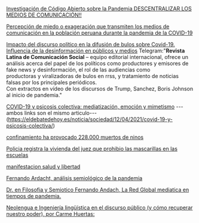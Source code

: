 [Investigación de Código Abierto sobre la Pandemia DESCENTRALIZAR LOS MEDIOS DE COMUNICACIÓN!!](https://www.youtube.com/watch?v=X-LRL7fp6M0&ab_channel=AcademiaBlockchain)

[Percepción de miedo o exageración que transmiten los medios de comunicación en la población peruana durante la pandemia de la COVID-19](http://scielo.sld.cu/scielo.php?script=sci_arttext&pid=S0864-03002020000200001)

[ Impacto del discurso político en la difusión de bulos sobre Covid-19. Influencia de la desinformación en públicos y medios](http://nuevaepoca.revistalatinacs.org/index.php/revista/article/view/310)
Telegram:"**Revista Latina de Comunicación Social** – equipo editorial internacional, ofrece un análisis acerca del papel de los políticos como productores y emisores de fake news y desinformación, el rol de las audiencias como  
productoras y viralizadoras de bulos en rrss, y tratamiento de noticias falsas por los principales periódicos.  
Con extractos en vídeo de los discursos de Trump, Sanchez, Boris Johnson al inicio de pandemia."

[ COVID-19 y psicosis colectiva: mediatización, emoción y mimetismo]([https://www.evernote.com/shard/s481/sh/40c46c7f-f7cb-2d06-0513-4d18da4d0931/1c40c8cce28c4408c76a188f6de12d9c](https://www.evernote.com/shard/s481/sh/40c46c7f-f7cb-2d06-0513-4d18da4d0931/1c40c8cce28c4408c76a188f6de12d9c)) ---ambos links son el mismo articulo--- (https://eldebatedehoy.es/noticia/sociedad/12/04/2021/covid-19-y-psicosis-colectiva/)

[confinamiento ha provocado 228.000 muertos de ninos]([https://www.eldiestro.es/2021/04/los-confinamientos-ordenados-por-el-covid-han-provocado-la-muerte-de-228-000-ninos-en-el-sur-de-asia/](https://www.eldiestro.es/2021/04/los-confinamientos-ordenados-por-el-covid-han-provocado-la-muerte-de-228-000-ninos-en-el-sur-de-asia/))

[Policia registra la vivienda del juez que prohibio las mascarillas en las escuelas](http://euskalnews.com/2021/04/el-nazismo-vuelve-a-alemania-la-policia-registra-la-vivienda-del-juez-que-prohibio-las-mascarillas-en-las-escuelas/)

[manifestacion salud y libertad](https://twitter.com/BizitzaP/status/1387437435521490950?s=09)

 [Fernando Ardacht, análisis semiológico de la pandemia](https://www.youtube.com/watch?v=06zYu4jHJzU)
 
[Dr. en Filosofia y Semiotico Fernando Andach, La Red Global mediatica en tiempos de pandemia.]( https://odysee.com/@Dreambox:9/Fernando-Andach-Extramuros:6)

[Neolengua e Ingeniería lingüística en el discurso público (y cómo recuperar nuestro poder), por Carme Huertas:](https://www.youtube.com/watch?v=LpWRpeUc8Ys)
[]()
[]()
[]()
[]()
[]()
[]()

